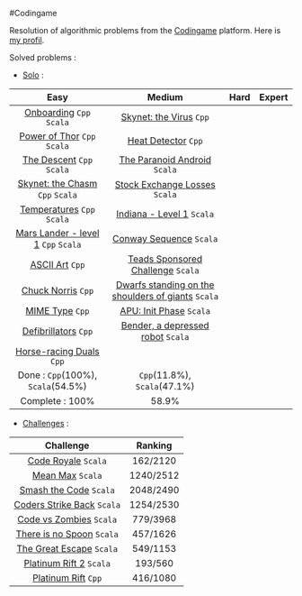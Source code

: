 #Codingame

Resolution of algorithmic problems from the [Codingame](http://www.codingame.com/) platform. Here is [my profil](https://www.codingame.com/profile/4cce36f2012969a9a20ea8fdd0a2d8f8960365).

Solved problems :
- [Solo](src/single/) :

| Easy | Medium | Hard | Expert
| :---: | :---: | :---: | :---: |
[Onboarding](src/single/1.easy/scala/1.onBoarding.scala) `Cpp` `Scala` | [Skynet: the Virus](src/single/2.medium/cpp/2.skynetTheVirus.cpp) `Cpp` ||
[Power of Thor](src/single/1.easy/scala/2.powerOfThor.scala) `Cpp` `Scala` | [Heat Detector](src/single/2.medium/cpp/5.heatDetector.cpp) `Cpp` ||
[The Descent](src/single/1.easy/scala/3.theDescent.scala) `Cpp` `Scala` | [The Paranoid Android](src/single/2.medium/scala/6.theParanoidAndroid.scala) `Scala`||
[Skynet: the Chasm](src/single/1.easy/scala/4.skynetTheChasm.scala) `Cpp` `Scala` | [Stock Exchange Losses](src/single/2.medium/scala/7.stockExchangeLosses.scala) `Scala`||
[Temperatures](src/single/1.easy/scala/5.temperatures.scala) `Cpp` `Scala` | [Indiana - Level 1](src/single/2.medium/scala/8.indiana_level1.scala) `Scala`||
[Mars Lander - level 1](src/single/1.easy/scala/6.marsLander_level1.scala) `Cpp` `Scala` | [Conway Sequence](src/single/2.medium/scala/10.conwaySequence.scala) `Scala` ||
[ASCII Art](src/single/1.easy/cpp/7.asciiArt.cpp) `Cpp` | [Teads Sponsored Challenge](src/challenge/scala/2.teads_finalVersion.scala) `Scala` ||
[Chuck Norris](src/single/1.easy/cpp/8.chuckNorris.cpp) `Cpp` | [Dwarfs standing on the shoulders of giants](src/single/2.medium/scala/12.dwarfsStandingOnTheShouldersOfGiants.scala) `Scala` ||
[MIME Type](src/single/1.easy/cpp/9.mime_type.cpp) `Cpp` | [APU: Init Phase](src/single/2.medium/scala/1.APU_initPhase.scala) `Scala` ||
[Defibrillators](src/single/1.easy/cpp/10.defibrillators.cpp) `Cpp` | [Bender, a depressed robot](src/single/2.medium/scala/13.benderADepressedRobot.scala) `Scala`||
[Horse-racing Duals](src/single/1.easy/cpp/11.horse_racing_duals.cpp) `Cpp` |||
Done : `Cpp`(100%), `Scala`(54.5%) | `Cpp`(11.8%), `Scala`(47.1%) ||
Complete : 100% | 58.9% ||


- [Challenges](src/challenge) :

Challenge | Ranking
| :---: | :---:|
[Code Royale](src/challenge/scala/8.codeRoyale) `Scala` | 162/2120
[Mean Max](src/challenge/scala/7.meanMax) `Scala` | 1240/2512
[Smash the Code]() `Scala` | 2048/2490
[Coders Strike Back](src/challenge/scala/6.codersStrikeBack) `Scala` | 1254/2530
[Code vs Zombies](src/challenge/scala/5.codeVSzombies) `Scala` | 779/3968
[There is no Spoon](src/challenge/scala/4.thereIsNoSpoon) `Scala` | 457/1626
[The Great Escape](src/challenge/scala/3.theGreatEscape.scala) `Scala` | 549/1153
[Platinum Rift 2](src/challenge/scala/1.platinumRift.scala) `Scala` | 193/560
[Platinum Rift](src/challenge/cpp/1.platinumRift.cpp) `Cpp` | 416/1080
